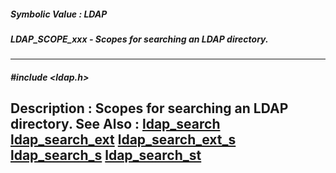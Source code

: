 ##### Symbolic Value : LDAP
##### LDAP_SCOPE_xxx - Scopes for searching an LDAP directory.
---
##### #include <ldap.h>
**Description :**
Scopes for searching an LDAP directory.
**See Also :**
[ldap_search](D:/md_files/ldap_search.md)
[ldap_search_ext](D:/md_files/ldap_search_ext.md)
[ldap_search_ext_s](D:/md_files/ldap_search_ext_s.md)
[ldap_search_s](D:/md_files/ldap_search_s.md)
[ldap_search_st](D:/md_files/ldap_search_st.md)
---

